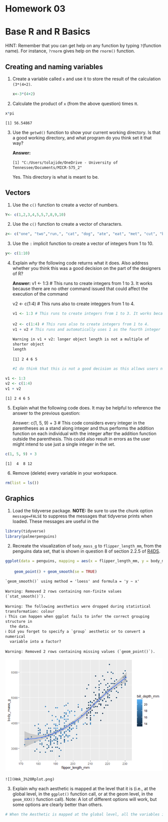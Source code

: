 # Homework 03

# Base R and R Basics

HINT: Remember that you can get help on any function by typing
`?`(function name). For instance, `?rnorm` gives help on the `rnorm()`
function.

## Creating and naming variables

1.  Create a variable called `x` and use it to store the result of the
    calculation `(3*(4+2)`.

    ``` r
    x<-3*(4+2)
    ```

2.  Calculate the product of `x` (from the above question) times π.

``` r
x*pi
```

    [1] 56.54867

3.  Use the `getwd()` function to show your current working directory.
    Is that a good working directory, and what program do you think set
    it that way?

    **Answer:**

        [1] "C:/Users/tolajide/OneDrive - University of Tennessee/Documents/MICR-575_2"

    Yes. This directory is what is meant to be.

## Vectors

1.  Use the `c()` function to create a vector of numbers.

``` r
Y<- c(1,2,3,4,5,5,7,8,9,10)
```

2.  Use the `c()` function to create a vector of characters.

``` r
z<- c("one", "two","run,", "cat", "dog", "ate", "eat", "met", "cut", "but")
```

3.  Use the `:` implicit function to create a vector of integers from 1
    to 10.

``` r
y<- c(1:10)
```

4.  Explain *why* the following code returns what it does. Also address
    whether you think this was a good decision on the part of the
    designers of R?

    **Answer:** v1 \<- 1:3 \# This runs to create integers from 1 to 3.
    It works because there are no other command issued that could affect
    the execution of the command

    v2 \<- c(1:4) \# This runs also to create integgers from 1 to 4.

    ``` r
    v1 <- 1:3 # This runs to create integers from 1 to 3. It works because there are no other command issued that could affect the execution of the command

    v2 <- c(1:4) # This runs also to create integers from 1 to 4.
    v1 + v2 # This runs and automatically uses 1 as the fourth integer in the series for V1
    ```

        Warning in v1 + v2: longer object length is not a multiple of shorter object
        length

        [1] 2 4 6 5

    ``` r
    #I do think that this is not a good decision as this allows users not to notice errors in the variables they created as they will think that's the accurate answer to the function.
    ```

``` r
v1 <- 1:3
v2 <- c(1:4)
v1 + v2
```

    [1] 2 4 6 5

5.  Explain what the following code does. It may be helpful to reference
    the answer to the previous question:

    Answer: c(1, 5, 9) + 3 \# This code considers every integer in the
    parentheses as a stand along integer and thus performs the addition
    function on each individual with the integer after the addition
    function outside the parenthesis. This could also result in errors
    as the user might intend to use just a single integer in the set.

``` r
c(1, 5, 9) + 3
```

    [1]  4  8 12

6.  Remove (delete) every variable in your workspace.

``` r
rm(list = ls())
```

## Graphics

1.  Load the tidyverse package. **NOTE:** Be sure to use the chunk
    option `message=FALSE` to suppress the messages that tidyverse
    prints when loaded. These messages are useful in the

``` r
library(tidyverse)
library(palmerpenguins)
```

2.  Recreate the visualization of `body_mass_g` to `flipper_length_mm`,
    from the penguins data set, that is shown in question 8 of section
    2.2.5 of [R4DS](https://r4ds.hadley.nz/data-visualize).

``` r
ggplot(data = penguins, mapping = aes(x = flipper_length_mm, y = body_mass_g, color = bill_depth_mm)) +

    geom_point() + geom_smooth(se = TRUE)
```

    `geom_smooth()` using method = 'loess' and formula = 'y ~ x'

    Warning: Removed 2 rows containing non-finite values (`stat_smooth()`).

    Warning: The following aesthetics were dropped during statistical transformation: colour
    ℹ This can happen when ggplot fails to infer the correct grouping structure in
      the data.
    ℹ Did you forget to specify a `group` aesthetic or to convert a numerical
      variable into a factor?

    Warning: Removed 2 rows containing missing values (`geom_point()`).

![](Homework_3_files/figure-commonmark/unnamed-chunk-11-1.png)

    ![](Hmk_3%20Rplot.png)

3.  Explain why each aesthetic is mapped at the level that it is (i.e.,
    at the global level, in the `ggplot()` function call, or at the geom
    level, in the `geom_XXX()` function call). Note: A lot of different
    options will work, but some options are clearly better than others.

``` r
# When the Aesthetic is mapped at the global level, all the variables in the set are considered together while if they were used at the geom level, it would be specific to a class of the population dataset.
```
